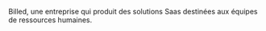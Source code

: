 Billed, une entreprise qui produit des solutions Saas destinées aux équipes de ressources humaines.
